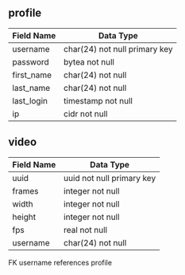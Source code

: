 ## profile
| Field Name   | Data Type                     |
|--------------|-------------------------------|
| username     | char(24) not null primary key |
| password     | bytea not null                |
| first_name   | char(24) not null             |
| last_name    | char(24) not null             |
| last_login   | timestamp not null            |
| ip           | cidr not null                 |

## video
| Field Name | Data Type                  |
|------------|----------------------------|
| uuid       | uuid not null primary key  |
| frames     | integer not null           |
| width      | integer not null           |
| height     | integer not null           |
| fps        | real not null              |
| username   | char(24) not null          |

FK username references profile

